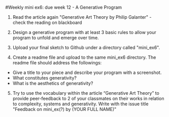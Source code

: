 
#Weekly mini ex6: due week 12 - A Generative Program

1) Read the article again "Generative Art Theory by Philip Galanter" - check the reading on blackboard

2) Design a generative program with at least 3 basic rules to allow your program to unfold and emerge over time.

3) Upload your final sketch to Github under a directory called "mini_ex6".

4) Create a readme file and upload to the same mini_ex6 directory. The readme file should address the followings:
- Give a title to your piece and describe your program with a screenshot.
- What constitutes generativity?
- What is the aesthetics of generativity? 

5) Try to use the vocabulary within the article “Generative Art Theory” to provide peer-feedback to 2 of your classmates on their works in relation to complexity, systems and generativity. 
Write with the issue title "Feedback on mini_ex(?) by (YOUR FULL NAME)"
